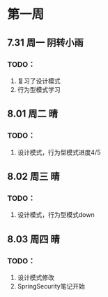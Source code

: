 # 第一周

## 7.31 周一 阴转小雨

### TODO：

1. 复习了设计模式
2. 行为型模式学习

## 8.01 周二 晴

### TODO：

1. 设计模式，行为型模式进度4/5

## 8.02 周三 晴

### TODO：

1. 设计模式，行为型模式down

## 8.03 周四 晴

### TODO：

1. 设计模式修改
2. SpringSecurity笔记开始
